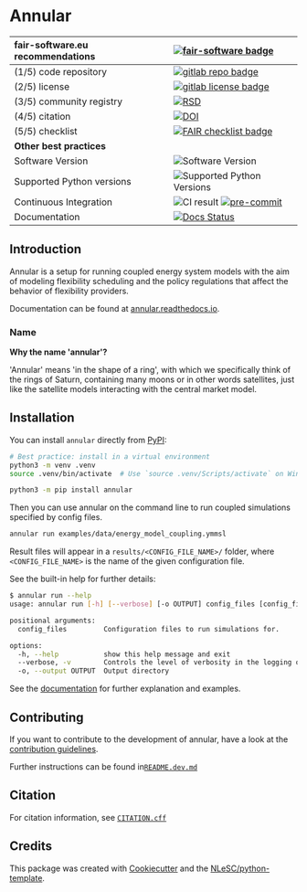 # Annular

| fair-software.eu recommendations | [![fair-software badge][badge-howfairis]][fair-software]             |
|:---------------------------------|:---------------------------------------------------------------------|
| (1/5) code repository            | [![gitlab repo badge][badge-gitlab]][repo-url]                       |
| (2/5) license                    | [![gitlab license badge][badge-license]][repo-url]                   |
| (3/5) community registry         | [![RSD][badge-rsd]][demoses-rsd]                                     |
| (4/5) citation                   | [![DOI][badge-Zenodo]][Zenodo-url]                                   |
| (5/5) checklist                  | [![FAIR checklist badge][badge-fair-software]][software-checklist]   |
| **Other best practices**         |                                                                      |
| Software Version                 | ![Software Version][badge-repo]                                      |
| Supported Python versions        | ![Supported Python Versions][badge-py-versions]                      |
| Continuous Integration           | ![CI result][badge-ci] [![pre-commit][badge-pre-commit]][pre-commit] |
| Documentation                    | [![Docs Status][badge-docs]][docs]                                   |

## Introduction

Annular is a setup for running coupled energy system models with the aim of
modeling flexibility scheduling and the policy regulations that affect the
behavior of flexibility providers.

Documentation can be found at [annular.readthedocs.io][docs].

### Name
**Why the name 'annular'?**

'Annular' means 'in the shape of a ring', with which we specifically think of
the rings of Saturn, containing many moons or in other words satellites, just
like the satellite models interacting with the central market model.

## Installation

You can install `annular` directly from [PyPI](https://pypi.org/project/annular/):

```bash
# Best practice: install in a virtual environment
python3 -m venv .venv
source .venv/bin/activate  # Use `source .venv/Scripts/activate` on Windows

python3 -m pip install annular
```

Then you can use annular on the command line to run coupled simulations
specified by config files.

```bash
annular run examples/data/energy_model_coupling.ymmsl
```

Result files will appear in a `results/<CONFIG_FILE_NAME>/` folder, where
`<CONFIG_FILE_NAME>` is the name of the given configuration file.

See the built-in help for further details:

```bash
$ annular run --help
usage: annular run [-h] [--verbose] [-o OUTPUT] config_files [config_files ...]

positional arguments:
  config_files         Configuration files to run simulations for.

options:
  -h, --help           show this help message and exit
  --verbose, -v        Controls the level of verbosity in the logging output: -v for INFO, -vv for DEBUG
  -o, --output OUTPUT  Output directory
```

See the [documentation][docs] for further explanation and examples.

## Contributing

If you want to contribute to the development of annular,
have a look at the [contribution guidelines](CONTRIBUTING.md).

Further instructions can be found in[`README.dev.md`](README.dev.md)

## Citation

For citation information, see [`CITATION.cff`](CITATION.cff)

## Credits

This package was created with [Cookiecutter](https://github.com/audreyr/cookiecutter) and the [NLeSC/python-template](https://github.com/NLeSC/python-template).

<!-- URLs -->
[demoses-rsd]:          https://www.research-software.nl/projects/demoses
[docs]:                 https://annular.readthedocs.io/en/latest/?badge=latest
[fair-software]:        https://fair-software.eu
[software-checklist]:   https://fairsoftwarechecklist.net/v0.2?f=31&a=32113&i=32100&r=133
[pre-commit]:           https://github.com/pre-commit/pre-commit
[repo-url]:             https://gitlab.tudelft.nl/demoses/annular
[Zenodo-url]:           https://doi.org/10.5281/zenodo.13144649

<!-- Badges -->
[badge-ci]:             https://gitlab.tudelft.nl/demoses/annular/badges/main/pipeline.svg
[badge-docs]:           https://readthedocs.org/projects/annular/badge/?version=latest
[badge-gitlab]:         https://img.shields.io/badge/gitlab-repo-000.svg?logo=gitlab&labelColor=gray&color=blue
[badge-fair-software]:  https://fairsoftwarechecklist.net/badge.svg
[badge-howfairis]:      https://img.shields.io/badge/fair--software.eu-%E2%97%8F%20%20%E2%97%8F%20%20%E2%97%8F%20%20%E2%97%8F%20%20%E2%97%8F-green
[badge-license]:        https://img.shields.io/gitlab/license/demoses/annular?gitlab_url=https://gitlab.tudelft.nl
[badge-pre-commit]:     https://img.shields.io/badge/pre--commit-enabled-brightgreen?logo=pre-commit
[badge-py-versions]:    https://img.shields.io/badge/python-3.10%20%7C%203.11%20%7C%203.12%20%7C%203.13-blue
[badge-repo]:           https://img.shields.io/badge/version-0.4.0-green
[badge-rsd]:            https://img.shields.io/badge/rsd-annular-00a3e3.svg
[badge-Zenodo]:         https://zenodo.org/badge/DOI/10.5281/zenodo.13144649.svg
